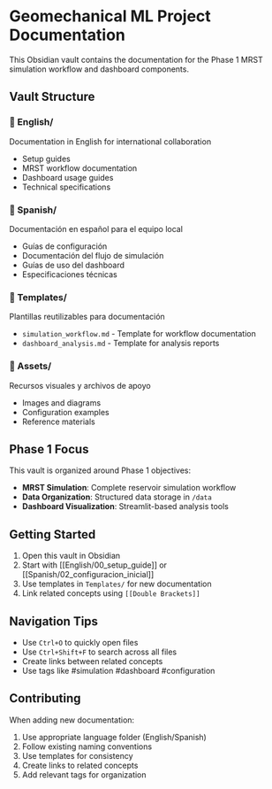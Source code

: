 # Geomechanical ML Project Documentation

This Obsidian vault contains the documentation for the Phase 1 MRST simulation workflow and dashboard components.

## Vault Structure

### 📁 English/
Documentation in English for international collaboration
- Setup guides
- MRST workflow documentation  
- Dashboard usage guides
- Technical specifications

### 📁 Spanish/
Documentación en español para el equipo local
- Guías de configuración
- Documentación del flujo de simulación
- Guías de uso del dashboard
- Especificaciones técnicas

### 📁 Templates/
Plantillas reutilizables para documentación
- `simulation_workflow.md` - Template for workflow documentation
- `dashboard_analysis.md` - Template for analysis reports

### 📁 Assets/
Recursos visuales y archivos de apoyo
- Images and diagrams
- Configuration examples
- Reference materials

## Phase 1 Focus

This vault is organized around Phase 1 objectives:
- **MRST Simulation**: Complete reservoir simulation workflow
- **Data Organization**: Structured data storage in `/data`
- **Dashboard Visualization**: Streamlit-based analysis tools

## Getting Started

1. Open this vault in Obsidian
2. Start with [[English/00_setup_guide]] or [[Spanish/02_configuracion_inicial]]
3. Use templates in `Templates/` for new documentation
4. Link related concepts using `[[Double Brackets]]`

## Navigation Tips

- Use `Ctrl+O` to quickly open files
- Use `Ctrl+Shift+F` to search across all files
- Create links between related concepts
- Use tags like #simulation #dashboard #configuration

## Contributing

When adding new documentation:
1. Use appropriate language folder (English/Spanish)
2. Follow existing naming conventions
3. Use templates for consistency
4. Create links to related concepts
5. Add relevant tags for organization
